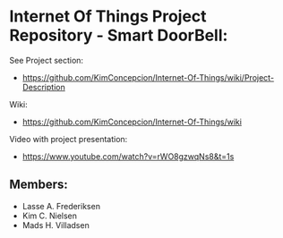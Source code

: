 # Internet Of Things Project Repository - Smart DoorBell:
See Project section:
- https://github.com/KimConcepcion/Internet-Of-Things/wiki/Project-Description

Wiki:
- https://github.com/KimConcepcion/Internet-Of-Things/wiki

Video with project presentation:
- https://www.youtube.com/watch?v=rWO8gzwqNs8&t=1s

## Members:
- Lasse A. Frederiksen
- Kim C. Nielsen
- Mads H. Villadsen
